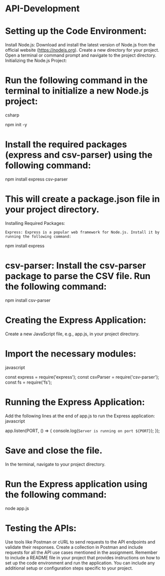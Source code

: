 # API-Development

# Setting up the Code Environment:

Install Node.js: Download and install the latest version of Node.js from the official website (https://nodejs.org).
Create a new directory for your project.
Open a terminal or command prompt and navigate to the project directory.
Initializing the Node.js Project:

# Run the following command in the terminal to initialize a new Node.js project:
csharp

  npm init -y
  
# Install the required packages (express and csv-parser) using the following command:

  npm install express csv-parser

# This will create a package.json file in your project directory.
  Installing Required Packages:

    Express: Express is a popular web framework for Node.js. Install it by running the following command:

  npm install express


# csv-parser: Install the csv-parser package to parse the CSV file. Run the following command:

  npm install csv-parser
  
# Creating the Express Application:

Create a new JavaScript file, e.g., app.js, in your project directory.

# Import the necessary modules:
javascript

const express = require('express');
const csvParser = require('csv-parser');
const fs = require('fs');

# Running the Express Application:

Add the following lines at the end of app.js to run the Express application:
javascript

  app.listen(PORT, () => {
    console.log(`Server is running on port ${PORT}`);
      });
# Save and close the file.

In the terminal, navigate to your project directory.

# Run the Express application using the following command:

  node app.js


# Testing the APIs:

Use tools like Postman or cURL to send requests to the API endpoints and validate their responses.
Create a collection in Postman and include requests for all the API use cases mentioned in the assignment.
Remember to include a README file in your project that provides instructions on how to set up the code environment and run the application. You can include any additional setup or configuration steps specific to your project.

